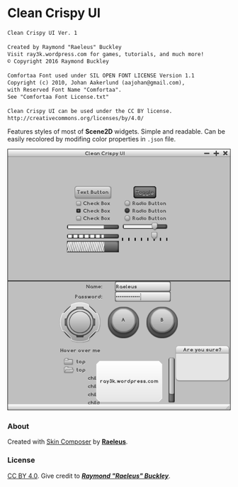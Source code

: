 # Clean Crispy UI

```
Clean Crispy UI Ver. 1

Created by Raymond "Raeleus" Buckley
Visit ray3k.wordpress.com for games, tutorials, and much more!
© Copyright 2016 Raymond Buckley

Comfortaa Font used under SIL OPEN FONT LICENSE Version 1.1
Copyright (c) 2010, Johan Aakerlund (aajohan@gmail.com),
with Reserved Font Name "Comfortaa".
See "Comfortaa Font License.txt"

Clean Crispy UI can be used under the CC BY license.
http://creativecommons.org/licenses/by/4.0/
```

Features styles of most of **Scene2D** widgets. Simple and readable. Can be easily recolored by modifing color properties in `.json` file.

![Clean Crispy](preview.png)

### About

Created with [Skin Composer](https://github.com/raeleus/skin-composer) by [**Raeleus**](https://ray3k.wordpress.com/clean-crispy-ui-skin-for-libgdx/).

### License
[CC BY 4.0](http://creativecommons.org/licenses/by/4.0/). Give credit to [***Raymond "Raeleus" Buckley***](https://ray3k.wordpress.com/software/skin-composer-for-libgdx/).

